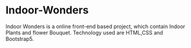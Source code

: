 # Indoor-Wonders
Indoor Wonders is a online front-end based project, which contain Indoor Plants and flower Bouquet. Technology used are HTML,CSS and Bootstrap5.
